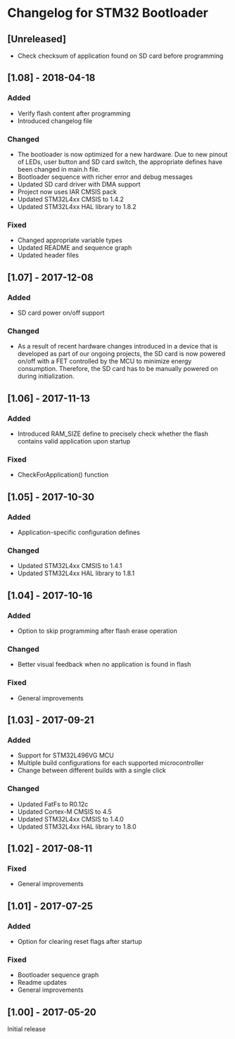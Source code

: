 # Changelog for STM32 Bootloader

## [Unreleased]
- Check checksum of application found on SD card before programming


## [1.08] - 2018-04-18
### Added
- Verify flash content after programming
- Introduced changelog file
### Changed
- The bootloader is now optimized for a new hardware. Due to new pinout of LEDs, user button and SD card switch, the appropriate defines have been changed in main.h file.
- Bootloader sequence with richer error and debug messages
- Updated SD card driver with DMA support
- Project now uses IAR CMSIS pack
- Updated STM32L4xx CMSIS to 1.4.2
- Updated STM32L4xx HAL library to 1.8.2
### Fixed
- Changed appropriate variable types
- Updated README and sequence graph
- Updated header files


## [1.07] - 2017-12-08
### Added
- SD card power on/off support
### Changed
- As a result of recent hardware changes introduced in a device that is developed as part of our ongoing projects, the SD card is now powered on/off with a FET controlled by the MCU to minimize energy consumption. Therefore, the SD card has to be manually powered on during initialization.


## [1.06] - 2017-11-13
### Added
- Introduced RAM_SIZE define to precisely check whether the flash contains valid application upon startup
### Fixed
- CheckForApplication() function


## [1.05] - 2017-10-30
### Added
- Application-specific configuration defines
### Changed
- Updated STM32L4xx CMSIS to 1.4.1
- Updated STM32L4xx HAL library to 1.8.1


## [1.04] - 2017-10-16
### Added
- Option to skip programming after flash erase operation
### Changed
- Better visual feedback when no application is found in flash
### Fixed
- General improvements


## [1.03] - 2017-09-21
### Added
- Support for STM32L496VG MCU
- Multiple build configurations for each supported microcontroller
- Change between different builds with a single click
### Changed
- Updated FatFs to R0.12c
- Updated Cortex-M CMSIS to 4.5
- Updated STM32L4xx CMSIS to 1.4.0
- Updated STM32L4xx HAL library to 1.8.0


## [1.02] - 2017-08-11
### Fixed
- General improvements


## [1.01] - 2017-07-25
### Added
- Option for clearing reset flags after startup
### Fixed
- Bootloader sequence graph
- Readme updates
- General improvements


## [1.00] - 2017-05-20
Initial release
